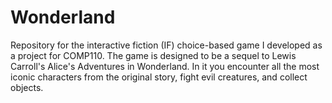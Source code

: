 # Wonderland
Repository for the interactive fiction (IF) choice-based game I developed as a project for COMP110. The game is designed to be a sequel to Lewis Carroll's Alice's Adventures in Wonderland. In it you encounter all the most iconic characters from the original story, fight evil creatures, and collect objects.

